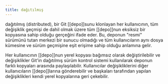 ```yaml
---
title: dağıtılmış
---
```

dağıtılmış (distributed), bir Git [[depo]]sunu klonlayan her kullanıcının, tüm değişiklik geçmişi de dahil olmak üzere tüm [[depo]]nun eksiksiz bir kopyasına sahip olduğu gerçeğini ifade eder. Bu, deponun "resmi" sürümünü tutan merkezi bir sunucu olmadığı ve tüm kullanıcıların aynı dosya kümesine ve sürüm geçmişine eşit erişime sahip olduğu anlamına gelir.

Her kullanıcının [[depo]]nun yerel kopyası bağımsız olarak değiştirilebilir ve değişiklikler Git'in dağıtılmış sürüm kontrol sistemi kullanılarak deponun farklı kopyaları arasında paylaşılabilir. Kullanıcılar değişikliklerini diğer kullanıcıların [[depo]]larına gönderebilir ve başkaları tarafından yapılan değişiklikleri kendi yerel kopyalarına geri çekebilir.